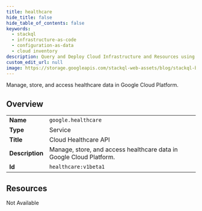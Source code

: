 ```yaml
---
title: healthcare
hide_title: false
hide_table_of_contents: false
keywords:
  - stackql
  - infrastructure-as-code
  - configuration-as-data
  - cloud inventory
description: Query and Deploy Cloud Infrastructure and Resources using SQL
custom_edit_url: null
image: https://storage.googleapis.com/stackql-web-assets/blog/stackql-blog-post-featured-image.png
---
```

Manage, store, and access healthcare data in Google Cloud Platform.  
    

## Overview
<table><tbody>
<tr><td><b>Name</b></td><td><code>google.healthcare</code></td></tr>
<tr><td><b>Type</b></td><td>Service</td></tr>
<tr><td><b>Title</b></td><td>Cloud Healthcare API</td></tr>
<tr><td><b>Description</b></td><td>Manage, store, and access healthcare data in Google Cloud Platform.</td></tr>
<tr><td><b>Id</b></td><td><code>healthcare:v1beta1</code></td></tr>
</tbody></table>

## Resources
<div class="row"><div class="providerDocColumn">Not Available</div></div>